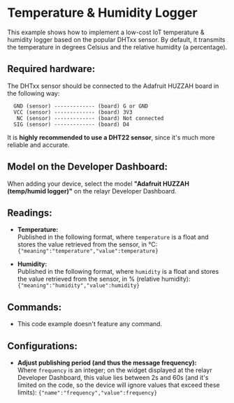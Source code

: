 # Temperature & Humidity Logger

This example shows how to implement a low-cost IoT temperature & humidity logger based on the popular DHTxx sensor. By default, it transmits the temperature in degrees Celsius and the relative humidity (a percentage).

## Required hardware:

The DHTxx sensor should be connected to the Adafruit HUZZAH board in the following way:

```
  GND (sensor) ------------- (board) G or GND
  VCC (sensor) ------------- (board) 3V3
   NC (sensor) ------------- (board) Not connected
  SIG (sensor) ------------- (board) D4
```

It is **highly recommended to use a DHT22 sensor**, since it's much more reliable and accurate.

## Model on the Developer Dashboard:

When adding your device, select the model **"Adafruit HUZZAH (temp/humid logger)"** on the relayr Developer Dashboard.


## Readings:

* **Temperature:**  
Published in the following format, where `temperature` is a float and stores the value retrieved from the sensor, in °C: `{"meaning":"temperature","value":temperature}`

* **Humidity:**  
Published in the following format, where `humidity` is a float and stores the value retrieved from the sensor, in % (relative humidity): `{"meaning":"humidity","value":humidity}`

## Commands:

* This code example doesn't feature any command.

## Configurations:

* **Adjust publishing period (and thus the message frequency):**  
Where `frequency` is an integer; on the widget displayed at the relayr Developer Dashboard, this value lies between 2s and 60s (and it's limited on the code, so the device will ignore values that exceed these limits): `{"name":"frequency","value":frequency}`